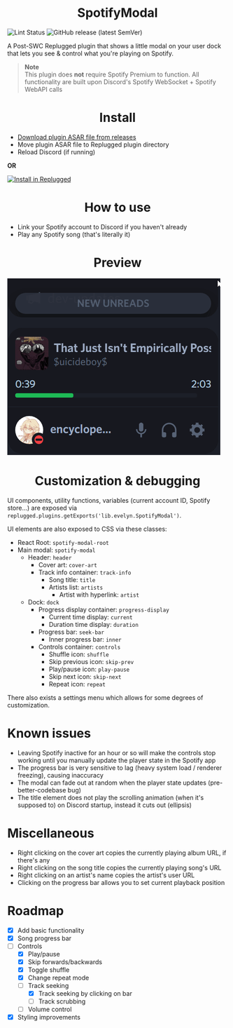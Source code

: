 <p>
  <div style="width: 100%; text-align: center">
    <h1>SpotifyModal</h1>
  </div>
</p>
<p><img alt="Lint Status" src="https://img.shields.io/github/actions/workflow/status/Socketlike/SpotifyModal/lint.yml?label=lint"> <img alt="GitHub release (latest SemVer)" src="https://img.shields.io/github/v/release/Socketlike/SpotifyModal?label=version"></p>

A Post-SWC Replugged plugin that shows a little modal on your user dock that lets you see & control
what you're playing on Spotify.

> **Note**  
> This plugin does **not** require Spotify Premium to function.
> All functionality are built upon Discord's Spotify WebSocket + Spotify WebAPI calls

<div style="width: 100%; text-align: center"><h1>Install</h1></div>

- [Download plugin ASAR file from releases](https://github.com/Socketlike/SpotifyModal/releases)
- Move plugin ASAR file to Replugged plugin directory
- Reload Discord (if running)

**OR**

[![Install in Replugged](https://img.shields.io/badge/-Install%20in%20Replugged-blue?style=for-the-badge&logo=none)](https://replugged.dev/install?identifier=Socketlike/SpotifyModal&source=github)

<div style="width: 100%; text-align: center"><h1>How to use</h1></div>

- Link your Spotify account to Discord if you haven't already  
- Play any Spotify song (that's literally it)

<div style="width: 100%; text-align: center"><h1>Preview</h1></div>

![Preview](Preview.gif)

<div style="width: 100%; text-align: center"><h1>Customization & debugging</h1></div>

UI components, utility functions, variables (current account ID, Spotify store...) are exposed via
`replugged.plugins.getExports('lib.evelyn.SpotifyModal')`.  
  
UI elements are also exposed to CSS via these classes:

- React Root: `spotify-modal-root`
- Main modal: `spotify-modal`
  - Header: `header`
    - Cover art: `cover-art`
    - Track info container: `track-info`
      - Song title: `title`
      - Artists list: `artists`
        - Artist with hyperlink: `artist`
  - Dock: `dock`
    - Progress display container: `progress-display`
      - Current time display: `current`
      - Duration time display: `duration`
    - Progress bar: `seek-bar`
      - Inner progress bar: `inner`
    - Controls container: `controls`
      - Shuffle icon: `shuffle`
      - Skip previous icon: `skip-prev`
      - Play/pause icon: `play-pause`
      - Skip next icon: `skip-next`
      - Repeat icon: `repeat`
  
There also exists a settings menu which allows for some degrees of customization.

# Known issues

- Leaving Spotify inactive for an hour or so will make the controls stop working until you manually update the player state in the Spotify app  
- The progress bar is very sensitive to lag (heavy system load / renderer freezing), causing inaccuracy  
- The modal can fade out at random when the player state updates (pre-better-codebase bug)  
- The title element does not play the scrolling animation (when it's supposed to) on Discord startup, instead it cuts out (ellipsis)  

# Miscellaneous

- Right clicking on the cover art copies the currently playing album URL, if there's any
- Right clicking on the song title copies the currently playing song's URL
- Right clicking on an artist's name copies the artist's user URL
- Clicking on the progress bar allows you to set current playback position

# Roadmap

- [x] Add basic functionality
- [x] Song progress bar
- [ ] Controls
  - [x] Play/pause
  - [x] Skip forwards/backwards
  - [x] Toggle shuffle
  - [x] Change repeat mode
  - [ ] Track seeking
    - [x] Track seeking by clicking on bar
    - [ ] Track scrubbing
  - [ ] Volume control
- [x] Styling improvements
